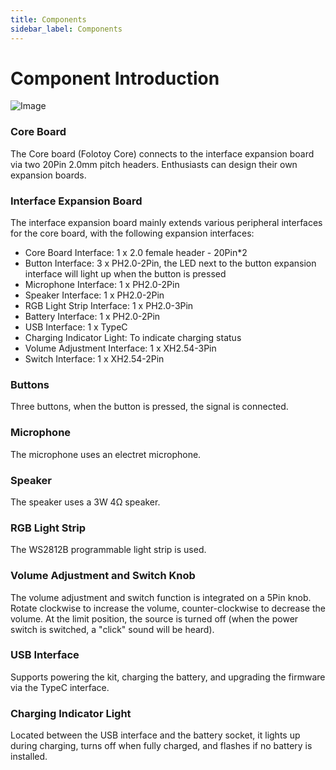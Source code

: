 ```yaml
---
title: Components
sidebar_label: Components
---
```


# Component Introduction
![Image](https://doc-img.folotoy.com/images/26705239/282209063-b3f1707e-3499-4f1f-b353-b29a30814e51.png)

### Core Board
The Core board (Folotoy Core) connects to the interface expansion board via two 20Pin 2.0mm pitch headers. Enthusiasts can design their own expansion boards.

### Interface Expansion Board
The interface expansion board mainly extends various peripheral interfaces for the core board, with the following expansion interfaces:
- Core Board Interface: 1 x 2.0 female header - 20Pin*2
- Button Interface: 3 x PH2.0-2Pin, the LED next to the button expansion interface will light up when the button is pressed
- Microphone Interface: 1 x PH2.0-2Pin
- Speaker Interface: 1 x PH2.0-2Pin
- RGB Light Strip Interface: 1 x PH2.0-3Pin
- Battery Interface: 1 x PH2.0-2Pin
- USB Interface: 1 x TypeC
- Charging Indicator Light: To indicate charging status
- Volume Adjustment Interface: 1 x XH2.54-3Pin
- Switch Interface: 1 x XH2.54-2Pin

### Buttons
Three buttons, when the button is pressed, the signal is connected.

### Microphone
The microphone uses an electret microphone.

### Speaker
The speaker uses a 3W 4Ω speaker.

### RGB Light Strip
The WS2812B programmable light strip is used.

### Volume Adjustment and Switch Knob
The volume adjustment and switch function is integrated on a 5Pin knob. Rotate clockwise to increase the volume, counter-clockwise to decrease the volume. At the limit position, the source is turned off (when the power switch is switched, a "click" sound will be heard).

### USB Interface
Supports powering the kit, charging the battery, and upgrading the firmware via the TypeC interface.

### Charging Indicator Light
Located between the USB interface and the battery socket, it lights up during charging, turns off when fully charged, and flashes if no battery is installed.